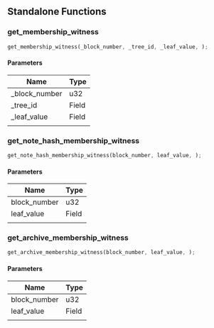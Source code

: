 ## Standalone Functions

### get_membership_witness

```rust
get_membership_witness(_block_number, _tree_id, _leaf_value, );
```

#### Parameters
| Name | Type |
| --- | --- |
| _block_number | u32 |
| _tree_id | Field |
| _leaf_value | Field |
|  |  |

### get_note_hash_membership_witness

```rust
get_note_hash_membership_witness(block_number, leaf_value, );
```

#### Parameters
| Name | Type |
| --- | --- |
| block_number | u32 |
| leaf_value | Field |
|  |  |

### get_archive_membership_witness

```rust
get_archive_membership_witness(block_number, leaf_value, );
```

#### Parameters
| Name | Type |
| --- | --- |
| block_number | u32 |
| leaf_value | Field |
|  |  |

